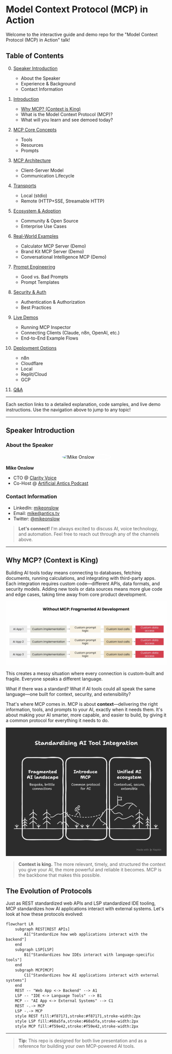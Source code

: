 # Model Context Protocol (MCP) in Action

Welcome to the interactive guide and demo repo for the "Model Context Protocol (MCP) in Action" talk!

## Table of Contents

0. [Speaker Introduction](#speaker-introduction)
    - About the Speaker
    - Experience & Background
    - Contact Information

1. [Introduction](#introduction)
    - [Why MCP? (Context is King)](#why-mcp-context-is-king)
    - What is the Model Context Protocol (MCP)?
    - What will you learn and see demoed today?
2. [MCP Core Concepts](#mcp-core-concepts)
    - Tools
    - Resources
    - Prompts
3. [MCP Architecture](#mcp-architecture)
    - Client-Server Model
    - Communication Lifecycle
4. [Transports](#transports)
    - Local (stdio)
    - Remote (HTTP+SSE, Streamable HTTP)
5. [Ecosystem & Adoption](#ecosystem--adoption)
    - Community & Open Source
    - Enterprise Use Cases
6. [Real-World Examples](#real-world-examples)
    - Calculator MCP Server (Demo)
    - Brand Kit MCP Server (Demo)
    - Conversational Intelligence MCP (Demo)
7. [Prompt Engineering](#prompt-engineering)
    - Good vs. Bad Prompts
    - Prompt Templates
8. [Security & Auth](#security--auth)
    - Authentication & Authorization
    - Best Practices
9. [Live Demos](#live-demos)
    - Running MCP Inspector
    - Connecting Clients (Claude, n8n, OpenAI, etc.)
    - End-to-End Example Flows
10. [Deployment Options](#deployment-options)
    - n8n
    - Cloudflare
    - Local
    - Replit/Cloud
    - GCP
11. [Q&A](#qa)

---

Each section links to a detailed explanation, code samples, and live demo instructions. Use the navigation above to jump to any topic!

---

## Speaker Introduction

### About the Speaker

<img src="https://media.licdn.com/dms/image/v2/D4E03AQGOjghcjGZN4w/profile-displayphoto-shrink_800_800/B4EZVknG6tH0Ac-/0/1741149728879?e=1755129600&v=beta&t=wLdyza16W7_ceYrlKvr-3HQtzL4IdRbxgKsQqDSeU2s" alt="Mike Onslow" style="border-radius: 50%; border: 3px solid white; width: 30%; display: block; margin: 0 auto;">

**Mike Onslow**  
- CTO @ [Clarity Voice](https://clarityvoice.com)
- Co-Host @ [Artificial Antics Podcast](https://antics.tv)

### Contact Information

- LinkedIn: [mikeonslow](https://www.linkedin.com/in/mikeonslow/)
- Email: [mike@antics.tv](mailto:mike@antics.tv)
- Twitter: [@mikeonslow](https://twitter.com/mikeonslow)

> **Let's connect!** I'm always excited to discuss AI, voice technology, and automation. Feel free to reach out through any of the channels above.

---

## Why MCP? (Context is King)

Building AI tools today means connecting to databases, fetching documents, running calculations, and integrating with third-party apps. Each integration requires custom code—different APIs, data formats, and security models. Adding new tools or data sources means more glue code and edge cases, taking time away from core product development.

![The Problem](images/the-problem.jpg)

This creates a messy situation where every connection is custom-built and fragile. Everyone speaks a different language.

What if there was a standard? What if AI tools could all speak the same language—one built for context, security, and extensibility?

That's where MCP comes in. MCP is about **context**—delivering the right information, tools, and prompts to your AI, exactly when it needs them. It's about making your AI smarter, more capable, and easier to build, by giving it a common protocol for everything it needs to do.

![Standardizing AI Apps](images/standardize-ai-apps.png)

> **Context is king.** The more relevant, timely, and structured the context you give your AI, the more powerful and reliable it becomes. MCP is the backbone that makes this possible.

## The Evolution of Protocols

Just as REST standardized web APIs and LSP standardized IDE tooling, MCP standardizes how AI applications interact with external systems. Let's look at how these protocols evolved:

```mermaid
flowchart LR
    subgraph REST[REST APIs]
        A1["Standardize how web applications interact with the backend"]
    end
    subgraph LSP[LSP]
        B1["Standardizes how IDEs interact with language-specific tools"]
    end
    subgraph MCP[MCP]
        C1["Standardizes how AI applications interact with external systems"]
    end
    REST -- "Web App <-> Backend" --> A1
    LSP -- "IDE <-> Language Tools" --> B1
    MCP -- "AI App <-> External Systems" --> C1
    REST -.-> MCP
    LSP -.-> MCP
    style REST fill:#f87171,stroke:#f87171,stroke-width:2px
    style LSP fill:#60a5fa,stroke:#60a5fa,stroke-width:2px
    style MCP fill:#f59e42,stroke:#f59e42,stroke-width:2px
```


---

> **Tip:** This repo is designed for both live presentation and as a reference for building your own MCP-powered AI tools.